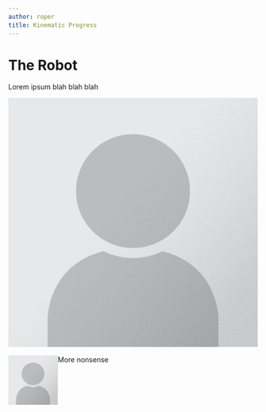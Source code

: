 ```yaml
---
author: roper
title: Kinematic Progress
---
```


# The Robot

Lorem ipsum blah blah blah

![ImageName](/assets/images/Portrait_Placeholder.png)


<img align="left" width="100" height="100" src="/assets/images/Portrait_Placeholder.png"/>

More nonsense